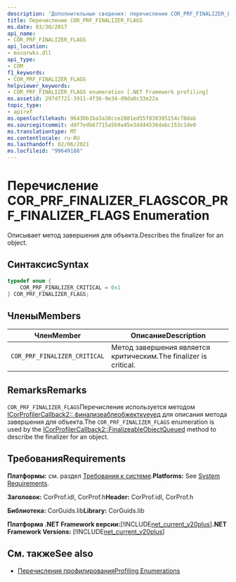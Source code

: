 ```yaml
---
description: 'Дополнительные сведения: перечисление COR_PRF_FINALIZER_FLAGS'
title: Перечисление COR_PRF_FINALIZER_FLAGS
ms.date: 03/30/2017
api_name:
- COR_PRF_FINALIZER_FLAGS
api_location:
- mscorwks.dll
api_type:
- COM
f1_keywords:
- COR_PRF_FINALIZER_FLAGS
helpviewer_keywords:
- COR_PRF_FINALIZER_FLAGS enumeration [.NET Framework profiling]
ms.assetid: 297d7721-3911-4f36-9e34-d9da0c33e22a
topic_type:
- apiref
ms.openlocfilehash: 96430b1ba3a38cce2801ed55f030395154c78dab
ms.sourcegitcommit: ddf7edb67715a5b9a45e3dd44536dabc153c1de0
ms.translationtype: MT
ms.contentlocale: ru-RU
ms.lasthandoff: 02/06/2021
ms.locfileid: "99649188"
---
```

# <a name="cor_prf_finalizer_flags-enumeration"></a><span data-ttu-id="4ea80-103">Перечисление COR_PRF_FINALIZER_FLAGS</span><span class="sxs-lookup"><span data-stu-id="4ea80-103">COR_PRF_FINALIZER_FLAGS Enumeration</span></span>

<span data-ttu-id="4ea80-104">Описывает метод завершения для объекта.</span><span class="sxs-lookup"><span data-stu-id="4ea80-104">Describes the finalizer for an object.</span></span>  
  
## <a name="syntax"></a><span data-ttu-id="4ea80-105">Синтаксис</span><span class="sxs-lookup"><span data-stu-id="4ea80-105">Syntax</span></span>  
  
```cpp  
typedef enum {  
    COR_PRF_FINALIZER_CRITICAL = 0x1  
} COR_PRF_FINALIZER_FLAGS;  
```  
  
## <a name="members"></a><span data-ttu-id="4ea80-106">Члены</span><span class="sxs-lookup"><span data-stu-id="4ea80-106">Members</span></span>  
  
|<span data-ttu-id="4ea80-107">Член</span><span class="sxs-lookup"><span data-stu-id="4ea80-107">Member</span></span>|<span data-ttu-id="4ea80-108">Описание</span><span class="sxs-lookup"><span data-stu-id="4ea80-108">Description</span></span>|  
|------------|-----------------|  
|`COR_PRF_FINALIZER_CRITICAL`|<span data-ttu-id="4ea80-109">Метод завершения является критическим.</span><span class="sxs-lookup"><span data-stu-id="4ea80-109">The finalizer is critical.</span></span>|  
  
## <a name="remarks"></a><span data-ttu-id="4ea80-110">Remarks</span><span class="sxs-lookup"><span data-stu-id="4ea80-110">Remarks</span></span>  

 <span data-ttu-id="4ea80-111">`COR_PRF_FINALIZER_FLAGS`Перечисление используется методом [ICorProfilerCallback2:: финализеаблеобжекткуеуед](icorprofilercallback2-finalizeableobjectqueued-method.md) для описания метода завершения для объекта.</span><span class="sxs-lookup"><span data-stu-id="4ea80-111">The `COR_PRF_FINALIZER_FLAGS` enumeration is used by the [ICorProfilerCallback2::FinalizeableObjectQueued](icorprofilercallback2-finalizeableobjectqueued-method.md) method to describe the finalizer for an object.</span></span>  
  
## <a name="requirements"></a><span data-ttu-id="4ea80-112">Требования</span><span class="sxs-lookup"><span data-stu-id="4ea80-112">Requirements</span></span>  

 <span data-ttu-id="4ea80-113">**Платформы:** см. раздел [Требования к системе](../../get-started/system-requirements.md).</span><span class="sxs-lookup"><span data-stu-id="4ea80-113">**Platforms:** See [System Requirements](../../get-started/system-requirements.md).</span></span>  
  
 <span data-ttu-id="4ea80-114">**Заголовок:** CorProf.idl, CorProf.h</span><span class="sxs-lookup"><span data-stu-id="4ea80-114">**Header:** CorProf.idl, CorProf.h</span></span>  
  
 <span data-ttu-id="4ea80-115">**Библиотека:** CorGuids.lib</span><span class="sxs-lookup"><span data-stu-id="4ea80-115">**Library:** CorGuids.lib</span></span>  
  
 <span data-ttu-id="4ea80-116">**Платформа .NET Framework версии:**[!INCLUDE[net_current_v20plus](../../../../includes/net-current-v20plus-md.md)]</span><span class="sxs-lookup"><span data-stu-id="4ea80-116">**.NET Framework Versions:** [!INCLUDE[net_current_v20plus](../../../../includes/net-current-v20plus-md.md)]</span></span>  
  
## <a name="see-also"></a><span data-ttu-id="4ea80-117">См. также</span><span class="sxs-lookup"><span data-stu-id="4ea80-117">See also</span></span>

- [<span data-ttu-id="4ea80-118">Перечисления профилирования</span><span class="sxs-lookup"><span data-stu-id="4ea80-118">Profiling Enumerations</span></span>](profiling-enumerations.md)
